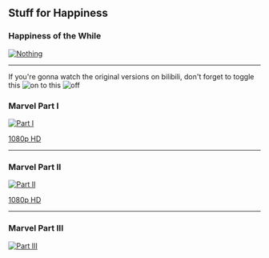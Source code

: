Stuff for Happiness
--------
### Happiness of the While
[![Nothing](https://michaelleong.files.wordpress.com/2013/06/snap-2013-06-04-at-15-16-52.png)](https://this-page-intentionally-left-blank.org/)

* * * 

If you're gonna watch the original versions on bilibili, don't forget to toggle this ![on](https://user-images.githubusercontent.com/27868570/60772191-377dd000-a0f3-11e9-9960-5b5719da59b4.png) to this ![off](https://user-images.githubusercontent.com/27868570/60772198-48c6dc80-a0f3-11e9-87c6-dc1705101f52.png)

### Marvel Part I
[![Part I](https://user-images.githubusercontent.com/27868570/60772281-50d34c00-a0f4-11e9-83fe-78cb99380d1a.png)](https://www.youtube.com/watch?v=nsFZvsZKuTU)

[1080p HD](https://music.163.com/#/video?id=559F6EDF7D99324CDA8BE50C6F11D070)

* * * 

### Marvel Part II
[![Part II](https://user-images.githubusercontent.com/27868570/60772144-69dafd80-a0f2-11e9-9a16-015dae69474a.png)](https://www.youtube.com/watch?v=cabVjY4A7gc)

[1080p HD](https://music.163.com/#/video?id=A64BA632979D3E53314C676A4D0C02A4) 

* * * 

 ### Marvel Part III
 [![Part III](https://user-images.githubusercontent.com/27868570/60772439-be807780-a0f6-11e9-8234-ee8f81ec584f.png)](https://music.163.com/#/video?id=9BDF2EDC3C5DC7CB8202522EC107A6E1)
